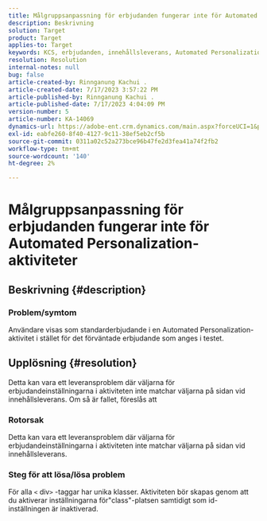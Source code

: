 ```yaml
---
title: Målgruppsanpassning för erbjudanden fungerar inte för Automated Personalization-aktiviteter
description: Beskrivning
solution: Target
product: Target
applies-to: Target
keywords: KCS, erbjudanden, innehållsleverans, Automated Personalization, Target
resolution: Resolution
internal-notes: null
bug: false
article-created-by: Rinnganung Kachui .
article-created-date: 7/17/2023 3:57:22 PM
article-published-by: Rinnganung Kachui .
article-published-date: 7/17/2023 4:04:09 PM
version-number: 5
article-number: KA-14069
dynamics-url: https://adobe-ent.crm.dynamics.com/main.aspx?forceUCI=1&pagetype=entityrecord&etn=knowledgearticle&id=0f35d09c-ba24-ee11-9cbe-6045bd006268
exl-id: eabfe260-8f40-4127-9c11-38ef5eb2cf5b
source-git-commit: 0311a02c52a273bce96b47fe2d3fea41a74f2fb2
workflow-type: tm+mt
source-wordcount: '140'
ht-degree: 2%

---
```


# Målgruppsanpassning för erbjudanden fungerar inte för Automated Personalization-aktiviteter

## Beskrivning {#description}




### Problem/symtom



Användare visas som standarderbjudande i en Automated Personalization-aktivitet i stället för det förväntade erbjudande som anges i testet.


## Upplösning {#resolution}


Detta kan vara ett leveransproblem där väljarna för erbjudandeinställningarna i aktiviteten inte matchar väljarna på sidan vid innehållsleverans. Om så är fallet, föreslås att



### Rotorsak



Detta kan vara ett leveransproblem där väljarna för erbjudandeinställningarna i aktiviteten inte matchar väljarna på sidan vid innehållsleverans.



### Steg för att lösa/lösa problem



För alla `<` div`>`  -taggar har unika klasser. Aktiviteten bör skapas genom att du aktiverar inställningarna för&quot;class&quot;-platsen samtidigt som id-inställningen är inaktiverad.
